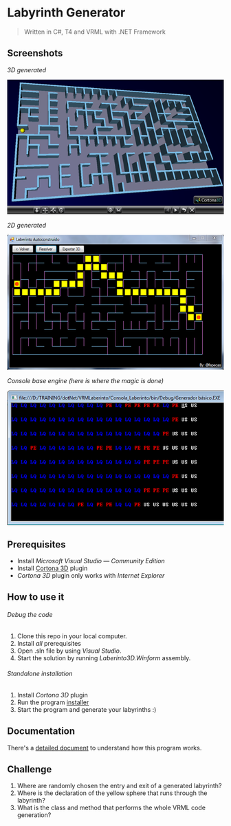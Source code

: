 # Labyrinth Generator

> Written in C#, T4 and VRML with .NET Framework

## Screenshots

*3D generated*

![alt text](https://github.com/fepecas/labyrinth/blob/master/src/Form/Resources/laberinto.png?raw=true)

*2D generated*

![alt text](https://github.com/fepecas/labyrinth/blob/master/src/Form/Resources/laberinto2.png?raw=true)

*Console base engine (here is where the magic is done)*

![alt text](https://github.com/fepecas/labyrinth/blob/master/src/Form/Resources/laberinto3.png?raw=true)

## Prerequisites
- Install _Microsoft Visual Studio — Community Edition_
- Install [Cortona 3D](https://github.com/fepecas/labyrinth/raw/master/install/cortona3d-viewer-64bit.msi) plugin
- _Cortona 3D_ plugin only works with _Internet Explorer_

## How to use it

###### Debug the code
1. Clone this repo in your local computer.
2. Install _all_ prerequisites
3. Open .sln file by using _Visual Studio_.
4. Start the solution by running _Laberinto3D.Winform_ assembly.

###### Standalone installation
1. Install _Cortona 3D_ plugin
2. Run the program [installer](https://github.com/fepecas/labyrinth/raw/master/install/VRMLaberinto3D.msi)
3. Start the program and generate your labyrinths :)

## Documentation
There's a [detailed document](https://github.com/fepecas/labyrinth/raw/master/doc/Informe_Final.pdf) to understand how this program works.

## Challenge
1. Where are randomly chosen the entry and exit of a generated labyrinth?
2. Where is the declaration of the yellow sphere that runs through the labyrinth?
3. What is the class and method that performs the whole VRML code generation?
